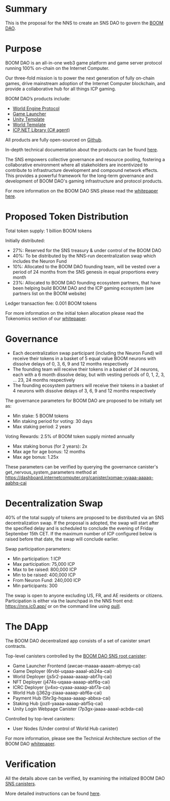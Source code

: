 # Summary

This is the proposal for the NNS to create an SNS DAO to govern the [BOOM DAO](https://boomdao.xyz/).

# Purpose

BOOM DAO is an all-in-one web3 game platform and game server protocol running 100% on-chain on the Internet Computer.

Our three-fold mission is to power the next generation of fully on-chain games, drive mainstream adoption of the Internet Computer blockchain, and provide a collaborative hub for all things ICP gaming.

BOOM DAO’s products include:
* [World Engine Protocol](https://github.com/BoomDAO/world-engine)
* [Game Launcher](https://github.com/BoomDAO/game-launcher)
* [Unity Template](https://github.com/BoomDAO/unity-template)
* [World Template](https://github.com/BoomDAO/world-template)
* [ICP.NET Library (C# agent)](https://github.com/BoomDAO/ICP.NET)

All products are fully open-sourced on [Github](https://github.com/orgs/BoomDAO/repositories).

In-depth technical documentation about the products can be found [here](https://docs.boomdao.xyz/).

The SNS empowers collective governance and resource pooling, fostering a collaborative environment where all stakeholders are incentivized to contribute to infrastructure development and compound network effects. This provides a powerful framework for the long-term governance and development of BOOM DAO's gaming infrastructure and protocol products.

For more information on the BOOM DAO SNS please read the [whitepaper here](https://boomdao.notion.site/BOOM-DAO-WHITEPAPER-59bc2aa3380b4f86b01344da42157a24).

# Proposed Token Distribution

Total token supply: 1 billion BOOM tokens

Initially distributed:

- 27%: Reserved for the SNS treasury & under control of the BOOM DAO
- 40%: To be distributed by the NNS-run decentralization swap which includes the Neuron Fund
- 10%: Allocated to the BOOM DAO founding team, will be vested over a period of 24 months from the SNS genesis in equal proportions every month
- 23%: Allocated to BOOM DAO founding ecosystem partners, that have been helping build BOOM DAO and the ICP gaming ecosystem (see partners list on the BOOM website)

Ledger transaction fee: 0.001 BOOM tokens

For more information on the initial token allocation please read the Tokenomics section of our [whitepaper](https://boomdao.notion.site/BOOM-DAO-WHITEPAPER-59bc2aa3380b4f86b01344da42157a24).

# Governance

- Each decentralization swap participant (including the Neuron Fund) will receive their tokens in a basket of 5 equal value BOOM neurons with dissolve delays of 0, 3, 6, 9 and 12 months respectively
- The founding team will receive their tokens in a basket of 24 neurons, each with a 6 month dissolve delay, but with vesting periods of 0, 1, 2, 3, ... 23, 24 months respectively
- The founding ecosystem partners will receive their tokens in a basket of 4 neurons with dissolve delays of 3, 6, 9 and 12 months respectively

The governance parameters for BOOM DAO are proposed to be initially set as:

- Min stake: 5 BOOM tokens
- Min staking period for voting: 30 days
- Max staking period: 2 years

Voting Rewards: 2.5% of BOOM token supply minted annually

- Max staking bonus (for 2 years): 2x
- Max age for age bonus: 12 months
- Max age bonus: 1.25x

These parameters can be verified by querying the governance canister's get_nervous_system_parameters method at https://dashboard.internetcomputer.org/canister/xomae-vyaaa-aaaaq-aabhq-cai

# Decentralization Swap

40% of the total supply of tokens are proposed to be distributed via an SNS decentralization swap. If the proposal is adopted, the swap will start after the specified delay and is scheduled to conclude the evening of Friday September 15th CET. If the maximum number of ICP configured below is raised before that date, the swap will conclude earlier.

Swap participation parameters:

- Min participation: 1 ICP
- Max participation: 75,000 ICP
- Max to be raised: 800,000 ICP
- Min to be raised: 400,000 ICP
- From Neuron Fund: 240,000 ICP
- Min participants: 300

The swap is open to anyone excluding US, FR, and AE residents or citizens. Participation is either via the launchpad in the NNS front end: https://nns.ic0.app/ or on the command line using [quill](https://wiki.internetcomputer.org/wiki/How-To:_Participate_in_the_SNS_decentralization_sale_via_quill).

# The DApp

The BOOM DAO decentralized app consists of a set of canister smart contracts.

Top-level canisters controlled by the [BOOM DAO SNS root canister](https://dashboard.internetcomputer.org/canister/xjngq-yaaaa-aaaaq-aabha-cai):

- Game Launcher Frontend (awcae-maaaa-aaaam-abmyq-cai)
- Game Deployer (6rvbl-uqaaa-aaaal-ab24a-cai)
- World Deployer  (js5r2-paaaa-aaaap-abf7q-cai)
- NFT Deployer  (j474s-uqaaa-aaaap-abf6q-cai)
- ICRC Deployer (jv4xo-cyaaa-aaaap-abf7a-cai)
- World Hub (j362g-ziaaa-aaaap-abf6a-cai)
- Payment Hub (5hr3g-hqaaa-aaaap-abbxa-cai)
- Staking Hub (jozll-yaaaa-aaaap-abf5q-cai)
- Unity Login Webpage Canister (7p3gx-jaaaa-aaaal-acbda-cai)

Controlled by top-level canisters:

- User Nodes (Under control of World Hub canister)

For more information, please see the Technical Architecture section of the BOOM DAO [whitepaper](https://boomdao.notion.site/BOOM-DAO-WHITEPAPER-59bc2aa3380b4f86b01344da42157a24).

# Verification

All the details above can be verified, by examining the initialized BOOM DAO [SNS canisters](https://dashboard.internetcomputer.org/sns/xjngq-yaaaa-aaaaq-aabha-cai). 

More detailed instructions can be found [here](https://wiki.internetcomputer.org/wiki/How-to:_Verify_SNS_decentralization_swap_proposal).